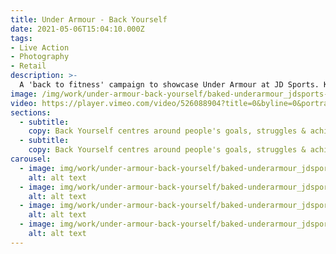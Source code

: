 ```yaml
---
title: Under Armour - Back Yourself
date: 2021-05-06T15:04:10.000Z
tags:
- Live Action
- Photography
- Retail
description: >-
  A 'back to fitness' campaign to showcase Under Armour at JD Sports. Keeping it simple. Atypically raw, bright and focussed on the product fit, style and detail.
image: /img/work/under-armour-back-yourself/baked-underarmour_jdsports-backyourself-t.png
video: https://player.vimeo.com/video/526088904?title=0&byline=0&portrait=0
sections:
  - subtitle:
    copy: Back Yourself centres around people's goals, struggles & achievements in their fitness journey, whether that's at home or outdoors. We spoke to the young demographic who work on their fitness goals all year round, but with extra energy in January. We showcased their fitness journey through short, engaging videos with supporting still imagery.
  - subtitle:
    copy: Back Yourself centres around people's goals, struggles & achievements in their fitness journey, whether that's at home or outdoors. We spoke to the young demographic who work on their fitness goals all year round, but with extra energy in January. We showcased their fitness journey through short, engaging videos with supporting still imagery.
carousel:
  - image: img/work/under-armour-back-yourself/baked-underarmour_jdsports-backyourself-l-03.png
    alt: alt text
  - image: img/work/under-armour-back-yourself/baked-underarmour_jdsports-backyourself-l-01.png
    alt: alt text
  - image: img/work/under-armour-back-yourself/baked-underarmour_jdsports-backyourself-l-04.png
    alt: alt text
  - image: img/work/under-armour-back-yourself/baked-underarmour_jdsports-backyourself-t.png
    alt: alt text
---
```

